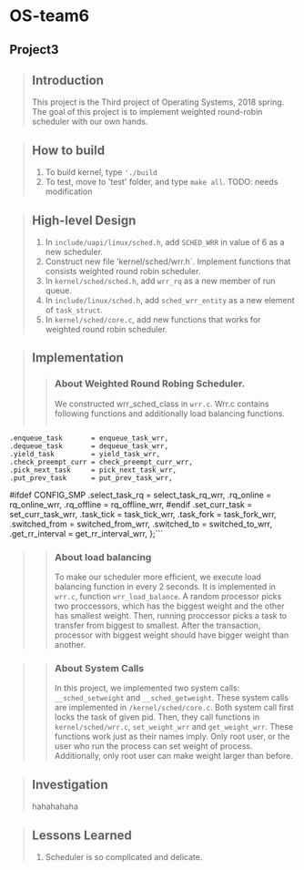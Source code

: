 OS-team6
========
Project3
--------

> ## Introduction
>  This project is the Third project of Operating Systems, 2018 spring.
> The goal of this project is to implement weighted round-robin scheduler with our own hands. 

> ## How to build
> 1. To build kernel, type `'./build`
> 2. To test, move to 'test' folder, and type `make all`.
> TODO: needs modification

> ## High-level Design
> 1. In `include/uapi/linux/sched.h`, add `SCHED_WRR` in value of 6 as a new scheduler. 
> 2. Construct new file 'kernel/sched/wrr.h`. Implement functions that consists weighted round robin scheduler.
> 3. In `kernel/sched/sched.h`, add `wrr_rq` as a new member of run queue.
> 4. In `include/linux/sched.h`, add `sched_wrr_entity` as a new element of `task_struct`.
> 5. In `kernel/sched/core.c`, add new functions that works for weighted round robin scheduler.

> ## Implementation
> > ### About Weighted Round Robing Scheduler.
> > We constructed wrr_sched_class in `wrr.c`. Wrr.c contains following functions and additionally load balancing functions.
> >	```.next       		= &fair_sched_class,
	.enqueue_task       = enqueue_task_wrr,
	.dequeue_task       = dequeue_task_wrr,
	.yield_task         = yield_task_wrr,
	.check_preempt_curr = check_preempt_curr_wrr,
	.pick_next_task     = pick_next_task_wrr,
	.put_prev_task      = put_prev_task_wrr,
#ifdef CONFIG_SMP
	.select_task_rq     = select_task_rq_wrr,
	.rq_online      = rq_online_wrr,
	.rq_offline      = rq_offline_wrr,
#endif
	.set_curr_task      = set_curr_task_wrr,
	.task_tick      = task_tick_wrr,
	.task_fork      = task_fork_wrr,
	.switched_from      = switched_from_wrr,
	.switched_to        = switched_to_wrr,
	.get_rr_interval         = get_rr_interval_wrr,
};```

> > ### About load balancing
> >  To make our scheduler more efficient, we execute load balancing function in every 2 seconds. It is implemented in `wrr.c`, function `wrr_load_balance`. A random processor picks two proccessors, which has the biggest weight and the other has smallest weight. Then, running proccessor picks a task to transfer from biggest to smallest. After the transaction, processor with biggest weight should have bigger weight than another. 

> > ### About System Calls
> > In this project, we implemented two system calls: `__sched_setweight` and `__sched_getweight`. These system calls are implemented in `/kernel/sched/core.c`. Both system call first locks the task of given pid. Then, they call functions in `kernel/sched/wrr.c`, `set_weight_wrr` and `get_weight_wrr`. These functions work just as their names imply. Only root user, or the user who run the process can set weight of process. Additionally, only root user can make weight larger than before.

> ## Investigation
> hahahahaha 

> ## Lessons Learned
> 1. Scheduler is so complicated and delicate.

